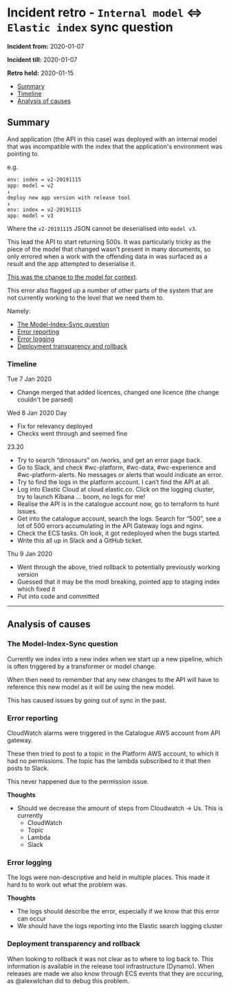 # Incident retro - `Internal model` <=> `Elastic index` sync question 

**Incident from:** 2020-01-07

**Incident till:** 2020-01-07

**Retro held:** 2020-01-15

- [Summary](#summary)
- [Timeline](#timeline)
- [Analysis of causes](#analysis-of-causes)

## Summary
And application (the API in this case) was deployed with an internal model that
was incompatible with the index that the application's environment was pointing to.

e.g.
```
env: index = v2-20191115
app: model = v2
↓
deploy new app version with release tool
↓
env: index = v2-20191115
app: model = v3
```

Where the `v2-20191115` JSON cannot be deserialised into `model v3`.

This lead the API to start returning 500s. It was particularly tricky as the piece
of the model that changed wasn't present in many documents, so only errored when a
work with the offending data in was surfaced as a result and the app attempted to 
deserialise it.

[This was the change to the model for context][model change].

This error also flagged up a number of other parts of the system that are not currently
working to the level that we need them to.

Namely:
* [The Model-Index-Sync question](#the-model-index-sync-question)
* [Error reporting](#error-reporting)
* [Error logging](#error-reporting)
* [Deployment transparency and rollback](#deployment-transparency-and-rollback)

### Timeline

Tue 7 Jan 2020
- Change merged that added licences, changed one licence (the change couldn't be parsed)

Wed 8 Jan 2020
Day
- Fix for relevancy deployed
- Checks went through and seemed fine

23.20
- Try to search “dinosaurs” on /works, and get an error page back.
- Go to Slack, and check #wc-platform, #wc-data, #wc-experience and #wc-platform-alerts. No messages or alerts that would indicate an error.
- Try to find the logs in the platform account. I can’t find the API at all.
- Log into Elastic Cloud at cloud.elastic.co. Click on the logging cluster, try to launch Kibana … boom, no logs for me!
- Realise the API is in the catalogue account now, go to terraform to hunt issues.
- Get into the catalogue account, search the logs. Search for “500”, see a lot of 500 errors accumulating in the API Gateway logs and nginx.
- Check the ECS tasks. Oh look, it got redeployed when the bugs started.
- Write this all up in Slack and a GitHub ticket.

Thu 9 Jan 2020
- Went through the above, tried rollback to potentially previously working version
- Guessed that it may be the modl breaking, pointed app to staging index which fixed it
- Put into code and committed

---

## Analysis of causes

### The Model-Index-Sync question
Currently we index into a new index when we start up a new pipeline, which is often triggered by a transformer or model change.

When then need to remember that any new changes to the API will have to reference this new model as it will be using the new model.

This has caused issues by going out of sync in the past.


### Error reporting
CloudWatch alarms were triggered in the Catalogue AWS account from API gateway.

These then tried to post to a topic in the Platform AWS account, to which it had
no permissions. The topic has the lambda subscribed to it that then posts to Slack.

This never happened due to the permission issue.

**Thoughts**
- Should we decrease the amount of steps from Cloudwatch -> Us. This is currently
  - CloudWatch
  - Topic
  - Lambda
  - Slack

### Error logging
The logs were non-descriptive and held in multiple places. This made it hard to 
to work out what the problem was.

**Thoughts**
- The logs should describe the error, especially if we know that this error can occur
- We should have the logs reporting into the Elastic search logging cluster


### Deployment transparency and rollback
When looking to rollback it was not clear as to where to log back to. This information
is available in the release tool infrastructure (Dynamo). When releases are made we also
know through ECS events that they are occuring, as @alexwlchan did to debug this problem.

[model change]: https://github.com/wellcometrust/catalogue/pull/328/files#diff-4bc08710478ccfb8e2ea57802292a290
